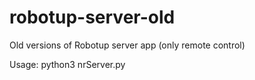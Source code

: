 # robotup-server-old
Old versions of Robotup server app (only remote control)

Usage:
python3 nrServer.py <port> <speed>

